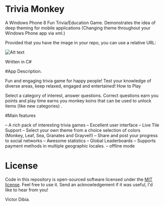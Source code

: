 # Trivia Monkey
A Windows Phone 8 Fun Trivia/Education Game. 
Demonstrates the idea of deep theming for mobile applications (Changing theme throughout your Windows Phone app via xml.)


Provided that you have the image in your repo, you can use a relative URL:

![Alt text](https://raw.githubusercontent.com/victordibia/TrivMonkey/master/trivmonkey/Assets/triviamonkeyscreenshot.jpg "Optional Title")
 
Written in C#

#App Description.

Fun and engaging trivia game for happy people! Test your knowledge of diverse areas, keep relaxed, engaged and entertained!
How to Play

Select a category of interest, answer questions. Correct questions earn you points and play time earns you monkey koins that can be used to unlock items (like new categories) .

#Main features

– A rich pack of interesting trivia games
– Excellent user interface
– Live Tile Support
– Select your own theme from a choice selection of colors (Monkey, Leaf, Sea, Granates and Grayvel!)
– Share and post your progress to social networks
– Awesome statistics
– Global Leaderboards
– Supports payment methods in multiple geographic locales.
– offline mode

# License

Code in this repository is open-sourced software licensed under the [MIT license](http://opensource.org/licenses/MIT). Feel free to use it. Send an acknowledgement if it was useful, I'd like to hear from you!

Victor Dibia.

